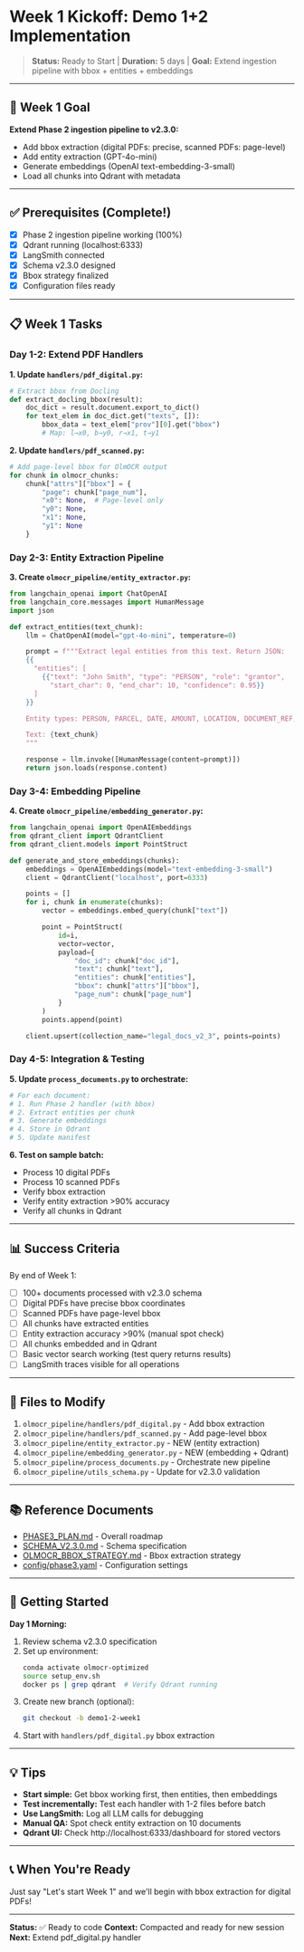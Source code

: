 # Week 1 Kickoff: Demo 1+2 Implementation

> **Status:** Ready to Start | **Duration:** 5 days | **Goal:** Extend ingestion pipeline with bbox + entities + embeddings

---

## 🎯 Week 1 Goal

**Extend Phase 2 ingestion pipeline to v2.3.0:**
- Add bbox extraction (digital PDFs: precise, scanned PDFs: page-level)
- Add entity extraction (GPT-4o-mini)
- Generate embeddings (OpenAI text-embedding-3-small)
- Load all chunks into Qdrant with metadata

---

## ✅ Prerequisites (Complete!)

- [x] Phase 2 ingestion pipeline working (100%)
- [x] Qdrant running (localhost:6333)
- [x] LangSmith connected
- [x] Schema v2.3.0 designed
- [x] Bbox strategy finalized
- [x] Configuration files ready

---

## 📋 Week 1 Tasks

### **Day 1-2: Extend PDF Handlers**

**1. Update `handlers/pdf_digital.py`:**
```python
# Extract bbox from Docling
def extract_docling_bbox(result):
    doc_dict = result.document.export_to_dict()
    for text_elem in doc_dict.get("texts", []):
        bbox_data = text_elem["prov"][0].get("bbox")
        # Map: l→x0, b→y0, r→x1, t→y1
```

**2. Update `handlers/pdf_scanned.py`:**
```python
# Add page-level bbox for OlmOCR output
for chunk in olmocr_chunks:
    chunk["attrs"]["bbox"] = {
        "page": chunk["page_num"],
        "x0": None,  # Page-level only
        "y0": None,
        "x1": None,
        "y1": None
    }
```

### **Day 2-3: Entity Extraction Pipeline**

**3. Create `olmocr_pipeline/entity_extractor.py`:**
```python
from langchain_openai import ChatOpenAI
from langchain_core.messages import HumanMessage
import json

def extract_entities(text_chunk):
    llm = ChatOpenAI(model="gpt-4o-mini", temperature=0)

    prompt = f"""Extract legal entities from this text. Return JSON:
    {{
      "entities": [
        {{"text": "John Smith", "type": "PERSON", "role": "grantor",
          "start_char": 0, "end_char": 10, "confidence": 0.95}}
      ]
    }}

    Entity types: PERSON, PARCEL, DATE, AMOUNT, LOCATION, DOCUMENT_REF, ORG

    Text: {text_chunk}
    """

    response = llm.invoke([HumanMessage(content=prompt)])
    return json.loads(response.content)
```

### **Day 3-4: Embedding Pipeline**

**4. Create `olmocr_pipeline/embedding_generator.py`:**
```python
from langchain_openai import OpenAIEmbeddings
from qdrant_client import QdrantClient
from qdrant_client.models import PointStruct

def generate_and_store_embeddings(chunks):
    embeddings = OpenAIEmbeddings(model="text-embedding-3-small")
    client = QdrantClient("localhost", port=6333)

    points = []
    for i, chunk in enumerate(chunks):
        vector = embeddings.embed_query(chunk["text"])

        point = PointStruct(
            id=i,
            vector=vector,
            payload={
                "doc_id": chunk["doc_id"],
                "text": chunk["text"],
                "entities": chunk["entities"],
                "bbox": chunk["attrs"]["bbox"],
                "page_num": chunk["page_num"]
            }
        )
        points.append(point)

    client.upsert(collection_name="legal_docs_v2_3", points=points)
```

### **Day 4-5: Integration & Testing**

**5. Update `process_documents.py` to orchestrate:**
```python
# For each document:
# 1. Run Phase 2 handler (with bbox)
# 2. Extract entities per chunk
# 3. Generate embeddings
# 4. Store in Qdrant
# 5. Update manifest
```

**6. Test on sample batch:**
- Process 10 digital PDFs
- Process 10 scanned PDFs
- Verify bbox extraction
- Verify entity extraction >90% accuracy
- Verify all chunks in Qdrant

---

## 📊 Success Criteria

By end of Week 1:

- [ ] 100+ documents processed with v2.3.0 schema
- [ ] Digital PDFs have precise bbox coordinates
- [ ] Scanned PDFs have page-level bbox
- [ ] All chunks have extracted entities
- [ ] Entity extraction accuracy >90% (manual spot check)
- [ ] All chunks embedded and in Qdrant
- [ ] Basic vector search working (test query returns results)
- [ ] LangSmith traces visible for all operations

---

## 🔧 Files to Modify

1. `olmocr_pipeline/handlers/pdf_digital.py` - Add bbox extraction
2. `olmocr_pipeline/handlers/pdf_scanned.py` - Add page-level bbox
3. `olmocr_pipeline/entity_extractor.py` - NEW (entity extraction)
4. `olmocr_pipeline/embedding_generator.py` - NEW (embedding + Qdrant)
5. `olmocr_pipeline/process_documents.py` - Orchestrate new pipeline
6. `olmocr_pipeline/utils_schema.py` - Update for v2.3.0 validation

---

## 📚 Reference Documents

- [PHASE3_PLAN.md](docs/planning/PHASE3_PLAN.md) - Overall roadmap
- [SCHEMA_V2.3.0.md](docs/planning/SCHEMA_V2.3.0.md) - Schema specification
- [OLMOCR_BBOX_STRATEGY.md](docs/planning/OLMOCR_BBOX_STRATEGY.md) - Bbox extraction strategy
- [config/phase3.yaml](config/phase3.yaml) - Configuration settings

---

## 🚀 Getting Started

**Day 1 Morning:**

1. Review schema v2.3.0 specification
2. Set up environment:
   ```bash
   conda activate olmocr-optimized
   source setup_env.sh
   docker ps | grep qdrant  # Verify Qdrant running
   ```
3. Create new branch (optional):
   ```bash
   git checkout -b demo1-2-week1
   ```
4. Start with `handlers/pdf_digital.py` bbox extraction

---

## 💡 Tips

- **Start simple:** Get bbox working first, then entities, then embeddings
- **Test incrementally:** Test each handler with 1-2 files before batch
- **Use LangSmith:** Log all LLM calls for debugging
- **Manual QA:** Spot check entity extraction on 10 documents
- **Qdrant UI:** Check http://localhost:6333/dashboard for stored vectors

---

## 📞 When You're Ready

Just say "Let's start Week 1" and we'll begin with bbox extraction for digital PDFs!

---

**Status:** ✅ Ready to code
**Context:** Compacted and ready for new session
**Next:** Extend pdf_digital.py handler
